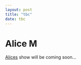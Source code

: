 ```yaml
---
layout: post
title: "tbc"
date: tbc
---
```


# Alice M

[Alices](https://pegs.site/core/alice-m) show will be coming soon...
